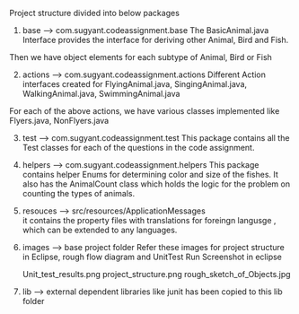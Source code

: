 
Project structure divided into below packages
1) base --> com.sugyant.codeassignment.base
The BasicAnimal.java Interface provides the interface for deriving other Animal, Bird and Fish.

Then we have object elements for each subtype of Animal, Bird or Fish


2) actions --> com.sugyant.codeassignment.actions
Different Action interfaces created for FlyingAnimal.java, SingingAnimal.java, WalkingAnimal.java, SwimmingAnimal.java

For each of the above actions, we have various classes implemented like Flyers.java, NonFlyers.java


3) test  -->  com.sugyant.codeassignment.test
This package contains all the Test classes for each of the questions in the code assignment. 


4) helpers  --> com.sugyant.codeassignment.helpers
This package contains helper Enums for determining color and size of the fishes.
It also has the AnimalCount class which holds the logic for the problem on counting the types of animals.
   

5) resouces  --> src/resources/ApplicationMessages  
 it contains the property files with translations for foreingn langusge , which can be extended to any languages.  

6) images   --> base project folder
   Refer these images for project structure in Eclipse, rough flow diagram and UnitTest Run Screenshot in eclipse
   
   Unit_test_results.png
   project_structure.png
   rough_sketch_of_Objects.jpg
   
7) lib --> external dependent libraries like junit has been copied to this lib folder
